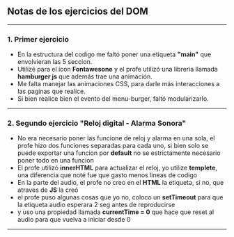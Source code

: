 ## Notas de los ejercicios del DOM

---

### 1. Primer ejercicio

- En la estructura del codigo me faltó poner una etiqueta **"main"** que envolvieran las 5 seccion.
- Utilizé para el icon **Fontawesone** y el profe utilizó una libreria llamada **hamburger js** que además trae una animación.
- Me falta manejar las animaciones CSS, para darle más interacciones a las paginas que realice.
- Si bien realice bien el evento del menu-burger, faltó modularizarlo.

---

### 2. Segundo ejercicio **"Reloj digital - Alarma Sonora"**

- No era necesario poner las funcione de reloj y alarma en una sola, el profe hizo dos funciones separadas para cada uno, si bien solo se puede exportar una funcion por **default** no se estrictamente necesario poner todo en una funcion
- El profe utilizó **innerHTML** para actualizar el reloj, yo utilize **templete**, una diferencia que noté fue que gasto menos lineas de codigo
- En la parte del audio, el profe no creo en el **HTML** la etiqueta, si no, que atraves de **JS** la creó
- el profe puso algunas cosas que yo no, coloco un **setTimeout** para que la etiqueta audio esperara 2 seg antes de reproducirse
- y uso una propiedad llamada **currentTime = 0** que hace que reset al audio para que vuelva a iniciar desde 0

---
